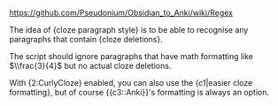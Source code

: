 https://github.com/Pseudonium/Obsidian_to_Anki/wiki/Regex

The idea of {cloze paragraph style} is to be able to recognise any paragraphs that contain {cloze deletions}.
<!--ID: 1609937747660-->


The script should ignore paragraphs that have math formatting like $\\frac{3}{4}$ but no actual cloze deletions.
<!--ID: 1609937747665-->


With {2:CurlyCloze} enabled, you can also use the {c1|easier cloze formatting},
but of course {{c3::Anki}}'s formatting is always an option.
<!--ID: 1609937747670-->
